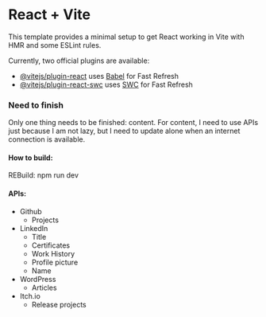 # React + Vite

This template provides a minimal setup to get React working in Vite with HMR and some ESLint rules.

Currently, two official plugins are available:

- [@vitejs/plugin-react](https://github.com/vitejs/vite-plugin-react/blob/main/packages/plugin-react/README.md) uses [Babel](https://babeljs.io/) for Fast Refresh
- [@vitejs/plugin-react-swc](https://github.com/vitejs/vite-plugin-react-swc) uses [SWC](https://swc.rs/) for Fast Refresh


### Need to finish

Only one thing needs to be finished: content. For content, I need to use APIs just because I am not lazy, but I need to update alone when an internet connection is available.

#### How to build:
REBuild: npm run dev


#### APIs:
- Github
  - Projects
- LinkedIn
  - Title
  - Certificates
  - Work History
  - Profile picture
  - Name
- WordPress
  - Articles
- Itch.io
  - Release projects 
